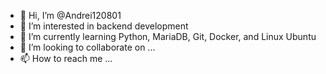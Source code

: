 - 👋 Hi, I’m @Andrei120801
- 👀 I’m interested in backend development
- 🌱 I’m currently learning Python, MariaDB, Git, Docker, and Linux Ubuntu
- 💞️ I’m looking to collaborate on ...
- 📫 How to reach me ...

<!---
Andrei120801/Andrei120801 is a ✨ special ✨ repository because its `README.md` (this file) appears on your GitHub profile.
You can click the Preview link to take a look at your changes.
--->
